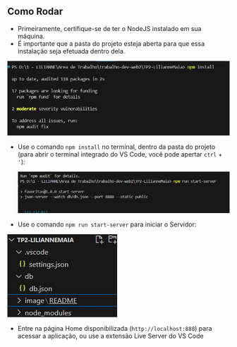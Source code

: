 ## Como Rodar

- Primeiramente, certifique-se de ter o NodeJS instalado em sua máquina.
- É importante que a pasta do projeto esteja aberta para que essa instalação seja efetuada dentro dela.

![alt text](image\image.png)

- Use o comando `npm install` no terminal, dentro da pasta do projeto (para abrir o terminal integrado do VS Code, você pode apertar `ctrl` + `'`):

  ![alt text](image\image-1.png)

- Use o comando `npm run start-server` para iniciar o Servidor:

![alt text](image\image-3.png)

- Entre na página Home disponibilizada (`http://localhost:888`) para acessar a aplicação, ou use a extensão Live Server do VS Code
